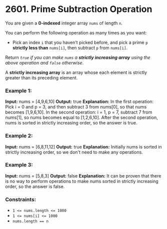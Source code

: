 # 2601. Prime Subtraction Operation

You are given a **0-indexed** integer array `nums` of length `n`.

You can perform the following operation as many times as you want:
- Pick an index `i` that you haven’t picked before, and pick a prime `p` **strictly less than** `nums[i]`, then subtract `p` from `nums[i]`.

Return *`true` if you can make `nums` a **strictly increasing array** using the above operation and `false` otherwise*.

A **strictly increasing array** is an array whose each element is strictly greater than its preceding element.

### Example 1:
**Input:** nums = [4,9,6,10]
**Output:** true
**Explanation:** In the first operation: Pick i = 0 and p = 3, and then subtract 3 from nums[0], so that nums becomes [1,9,6,10].
In the second operation: i = 1, p = 7, subtract 7 from nums[1], so nums becomes equal to [1,2,6,10].
After the second operation, nums is sorted in strictly increasing order, so the answer is true.

### Example 2:
**Input:** nums = [6,8,11,12]
**Output:** true
**Explanation:** Initially nums is sorted in strictly increasing order, so we don't need to make any operations.

### Example 3:
**Input:** nums = [5,8,3]
**Output:** false
**Explanation:** It can be proven that there is no way to perform operations to make nums sorted in strictly increasing order, so the answer is false.
 

### Constraints:
- `1 <= nums.length <= 1000`
- `1 <= nums[i] <= 1000`
- `nums.length == n`